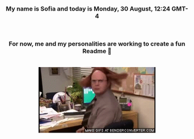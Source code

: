 


<div align="center">
<h3 >My name is Sofia and today is Monday, 30 August, 12:24 GMT-4</h3><br>
<h3 >For now, me and my personalities are working to create a fun Readme 👋
</h3><br>
<img src='img/dwight.gif' alt='working...'/>
</div>

